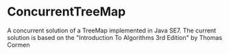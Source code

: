 # ConcurrentTreeMap
A concurrent solution of a TreeMap implemented in Java SE7. The current solution is based on the "Introduction To Algorithms 3rd Edition" by Thomas Cormen
